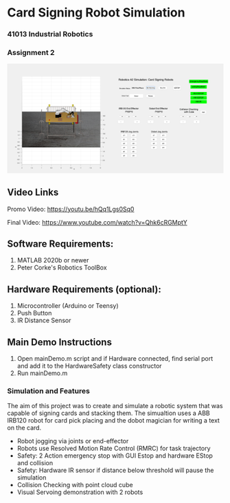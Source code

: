 # Card Signing Robot Simulation
### 41013 Industrial Robotics 
### Assignment 2 

![alt text](https://github.com/GeorgeSheslow/Robotics_A2/blob/documentation/Simulation_Image.png)

## Video Links

Promo Video: https://youtu.be/hQq1Lgs0Sq0

Final Video: https://www.youtube.com/watch?v=Qhk6cRGMptY

## Software Requirements:

1. MATLAB 2020b or newer
2. Peter Corke's Robotics ToolBox

## Hardware Requirements (optional):

1. Microcontroller (Arduino or Teensy)
2. Push Button 
3. IR Distance Sensor


## Main Demo Instructions

1. Open mainDemo.m script and if Hardware connected, find serial port and add it to the HardwareSafety class constructor
2. Run mainDemo.m


### Simulation and Features

The aim of this project was to create and simulate a robotic system that was capable of signing cards and stacking them. The simualtion uses a ABB IRB120 robot for card pick placing and the dobot magician for writing a text on the card. 

- Robot jogging via joints or end-effector
- Robots use Resolved Motion Rate Control (RMRC) for task trajectory
- Safety: 2 Action emergency stop with GUI Estop and hardware EStop and collision
- Safety: Hardware IR sensor if distance below threshold will pause the simulation 
- Collision Checking with point cloud cube
- Visual Servoing demonstration with 2 robots

